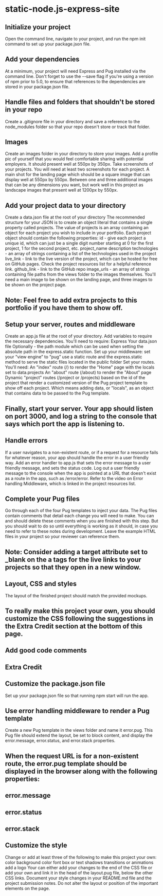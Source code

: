 # static-node.js-express-site

## Initialize your project
Open the command line, navigate to your project, and run the npm init command to set up your package.json file.

## Add your dependencies
At a minimum, your project will need Express and Pug installed via the command line.
Don't forget to use the --save flag if you're using a version of npm prior to 5.0, to ensure that references to the dependencies are stored in your package.json file.

## Handle files and folders that shouldn't be stored in your repo
Create a .gitignore file in your directory and save a reference to the node_modules folder so that your repo doesn't store or track that folder.

## Images
Create an images folder in your directory to store your images.
Add a profile pic of yourself that you would feel comfortable sharing with potential employers. It should present well at 550px by 350px.
Take screenshots of your projects. You will need at least two screenshots for each project.
A main shot for the landing page which should be a square image that can display well at 550px by 550px.
Between one and three additional images that can be any dimensions you want, but work well in this project as landscape images that present well at 1200px by 550px.

## Add your project data to your directory
Create a data.json file at the root of your directory
The recommended structure for your JSON is to create an object literal that contains a single property called projects. The value of projects is an array containing an object for each project you wish to include in your portfolio.
Each project object should contain the following properties:
id - give each project a unique id, which can just be a single digit number starting at 0 for the first project, 1 for the second project, etc.
project_name
description
technologies - an array of strings containing a list of the technologies used in the project
live_link - link to the live version of the project, which can be hosted for free on GitHub pages. Check the project resources list for a helpful reference link.
github_link - link to the GitHub repo
image_urls - an array of strings containing file paths from the views folder to the images themselves. You'll need a main image to be shown on the landing page, and three images to be shown on the project page.
## Note: Feel free to add extra projects to this portfolio if you have them to show off.

## Setup your server, routes and middleware
Create an app.js file at the root of your directory.
Add variables to require the necessary dependencies. You'll need to require:
Express
Your data.json file
Optionally - the path module which can be used when setting the absolute path in the express.static function.
Set up your middleware:
set your “view engine” to “pug”
use a static route and the express.static method to serve the static files located in the public folder
Set your routes. You'll need:
An "index" route (/) to render the "Home" page with the locals set to data.projects
An "about" route (/about) to render the "About" page
Dynamic "project" routes (/project or /projects) based on the id of the project that render a customized version of the Pug project template to show off each project. Which means adding data, or "locals", as an object that contains data to be passed to the Pug template.
## Finally, start your server. Your app should listen on port 3000, and log a string to the console that says which port the app is listening to.

## Handle errors
If a user navigates to a non-existent route, or if a request for a resource fails for whatever reason, your app should handle the error in a user friendly way.
Add an error handler to app.js that sets the error message to a user friendly message, and sets the status code.
Log out a user friendly message to the console when the app is pointed at a URL that doesn't exist as a route in the app, such as /error/error.
Refer to the video on Error handling Middleware, which is linked in the project resources list.

## Complete your Pug files
Go through each of the four Pug templates to inject your data. The Pug files contain comments that detail each change you will need to make. You can and should delete these comments when you are finished with this step. But you should wait to do so until everything is working as it should, in case you need to refer to these notes during development.
Leave the example HTML files in your project so your reviewer can reference them.
## Note: Consider adding a target attribute set to _blank on the a tags for the live links to your projects so that they open in a new window.

## Layout, CSS and styles
The layout of the finished project should match the provided mockups.
## To really make this project your own, you should customize the CSS following the suggestions in the Extra Credit section at the bottom of this page.

## Add good code comments

## Extra Credit

## Customize the package.json file
Set up your package.json file so that running npm start will run the app.

## Use error handling middleware to render a Pug template
Create a new Pug template in the views folder and name it error.pug. This Pug file should extend the layout, be set to block content, and display the error.message, error.status, and error.stack properties.
## When the request URL is for a non-existent route, the error.pug template should be displayed in the browser along with the following properties:
## error.message
## error.status
## error.stack

## Customize the style
Change or add at least three of the following to make this project your own:
color
background color
font
box or text shadows
transitions or animations
add a logo
Your can either add your changes to the end of the CSS file or add your own and link it in the head of the layout.pug file, below the other CSS links.
Document your style changes in your README.md file and the project submission notes.
Do not alter the layout or position of the important elements on the page.





